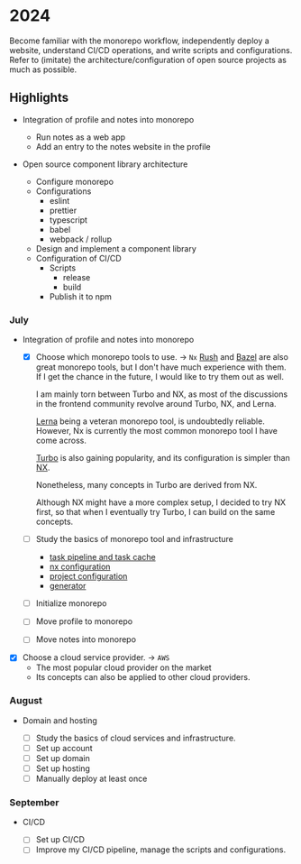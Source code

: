 # 2024

Become familiar with the monorepo workflow, independently deploy a website, understand CI/CD operations, and write scripts and configurations. Refer to (imitate) the architecture/configuration of open source projects as much as possible.

## Highlights

- Integration of profile and notes into monorepo

  - Run notes as a web app
  - Add an entry to the notes website in the profile

- Open source component library architecture
  - Configure monorepo
  - Configurations
    - eslint
    - prettier
    - typescript
    - babel
    - webpack / rollup
  - Design and implement a component library
  - Configuration of CI/CD
    - Scripts
      - release
      - build
    - Publish it to npm

### July

- Integration of profile and notes into monorepo

  - [x] Choose which monorepo tools to use. -> `Nx`
        [Rush](https://rushjs.io) and [Bazel](https://bazel.build) are also great monorepo tools,
        but I don't have much experience with them.
        If I get the chance in the future, I would like to try them out as well.

    I am mainly torn between Turbo and NX, as most of the discussions in the frontend community revolve around Turbo, NX, and Lerna.

    [Lerna](https://lerna.js.org) being a veteran monorepo tool, is undoubtedly reliable.
    However, Nx is currently the most common monorepo tool I have come across.

    [Turbo](https://turbo.build) is also gaining popularity,
    and its configuration is simpler than [NX](https://nx.dev).

    Nonetheless, many concepts in Turbo are derived from NX.

    Although NX might have a more complex setup,
    I decided to try NX first, so that when I eventually try Turbo,
    I can build on the same concepts.

  - [ ] Study the basics of monorepo tool and infrastructure

    - [task pipeline and task cache](../../monorepos/nx/task.md)
    - [nx configuration](../../monorepos/nx/nx-configuration.md)
    - [project configuration](../../monorepos/nx/project-configuration.md)
    - [generator](../../monorepos/nx/generated.md)

  - [ ] Initialize monorepo
  - [ ] Move profile to monorepo
  - [ ] Move notes into monorepo

- [x] Choose a cloud service provider. -> `AWS`
  - The most popular cloud provider on the market
  - Its concepts can also be applied to other cloud providers.

### August

- Domain and hosting

  - [ ] Study the basics of cloud services and infrastructure.
  - [ ] Set up account
  - [ ] Set up domain
  - [ ] Set up hosting
  - [ ] Manually deploy at least once

### September

- CI/CD

  - [ ] Set up CI/CD
  - [ ] Improve my CI/CD pipeline, manage the scripts and configurations.
